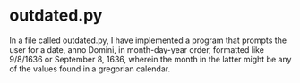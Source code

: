 # outdated.py

In a file called outdated.py, I have implemented a program that prompts the user for a date, anno Domini, in month-day-year order, formatted like 9/8/1636 or September 8, 1636, wherein the month in the latter might be any of the values found in a gregorian calendar.
